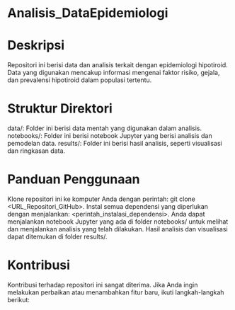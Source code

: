 # Analisis_DataEpidemiologi
# Deskripsi
Repositori ini berisi data dan analisis terkait dengan epidemiologi hipotiroid. Data yang digunakan mencakup informasi mengenai faktor risiko, gejala, dan prevalensi hipotiroid dalam populasi tertentu.

# Struktur Direktori
data/: Folder ini berisi data mentah yang digunakan dalam analisis.
notebooks/: Folder ini berisi notebook Jupyter yang berisi analisis dan pemodelan data.
results/: Folder ini berisi hasil analisis, seperti visualisasi dan ringkasan data.

# Panduan Penggunaan
Klone repositori ini ke komputer Anda dengan perintah: git clone <URL_Repositori_GitHub>.
Instal semua dependensi yang diperlukan dengan menjalankan: <perintah_instalasi_dependensi>.
Anda dapat menjalankan notebook Jupyter yang ada di folder notebooks/ untuk melihat dan menjalankan analisis yang telah dilakukan.
Hasil analisis dan visualisasi dapat ditemukan di folder results/.
# Kontribusi
Kontribusi terhadap repositori ini sangat diterima. Jika Anda ingin melakukan perbaikan atau menambahkan fitur baru, ikuti langkah-langkah berikut:

